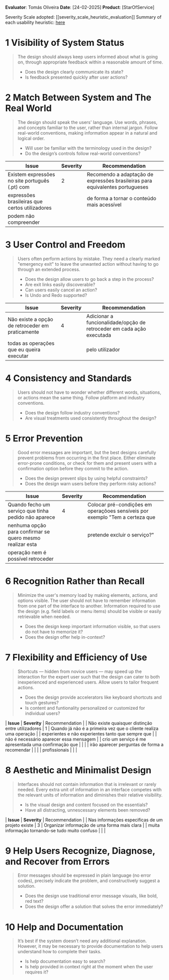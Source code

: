 <!-- This Heuristic Evaluation Workbook replicates the one proposed by the 
Nielsen Norman Group available at: https://media.nngroup.com/media/articles/attachments/Heuristic_Evaluation_Workbook_-_Nielsen_Norman_Group.pdf
-->

**Evaluator**: Tomás Oliveira
**Date**: [24-02-2025]
**Product**: [StarOfService]

Severity Scale adopted: [[severity_scale_heuristic_evaluation]]
Summary of each usability heuristic: [here](https://media.nngroup.com/media/articles/attachments/Heuristic_Summary1-compressed.pdf)

# 1 Visibility of System Status
>	The design should always keep users informed about what is going on, through appropriate feedback within a reasonable amount of time. 
>	- Does the design clearly communicate its state?
>	- Is feedback presented quickly after user actions?





# 2 Match Between System and The Real World
>	The design should speak the users' language. Use words, phrases, and concepts familiar to the user, rather than internal jargon. Follow real-world conventions, making information appear in a natural and logical order. 
>	- Will user be familiar with the terminology used in the design? 
>	- Do the design’s controls follow real-world conventions?

| **Issue**                                           | **Severity** | Recommendation                                                                  |
| ---------------                                     | ------------ | --------------                                                                  |
| Existem expressões no site português (.pt) com      | 2            |  Recomendo a adaptação de expressões brasileiras para equivalentes portugueses  |
| expressões brasileiras que certos utilizadores      |              |  de forma a tornar o conteúdo mais acessível                                    |               
| podem não compreender



# 3 User Control and Freedom
>	Users often perform actions by mistake. They need a clearly marked "emergency exit" to leave the unwanted action without having to go through an extended process. 
>	- Does the design allow users to go back a step in the process? 
>	- Are exit links easily discoverable? 
>	- Can users easily cancel an action? 
>	- Is Undo and Redo supported?

| **Issue**                                        | **Severity**    | Recommendation                                                        |
| ---------------                                  | ------------    |--------------                                                         |
| Não existe a opção de retroceder em praticamente | 4               | Adicionar a funcionalidade/opção de retroceder em cada ação executada |
| todas as operações que eu queira executar        |                 | pelo utilizador



# 4 Consistency and Standards
>	Users should not have to wonder whether different words, situations, or actions mean the same thing. Follow platform and industry conventions. 
>	- Does the design follow industry conventions? 
>	- Are visual treatments used consistently throughout the design?



# 5 Error Prevention
>	Good error messages are important, but the best designs carefully prevent problems from occurring in the first place. Either eliminate error-prone conditions, or check for them and present users with a confirmation option before they commit to the action. 
>	- Does the design prevent slips by using helpful constraints? 
>	- Does the design warn users before they perform risky actions?

| **Issue**                                                 | **Severity** | Recommendation                                                                |
| ---------------                                           | ------------ |--------------                                                                 |
| Quando fecho um serviço que tinha pedido não aparece      | 4            | Colocar pré-condições em operaçõoes sensíveis por exemplo "Tem a certeza que  |         
| nenhuma opção para confirmar se quero mesmo realizar esta |              | pretende excluir o serviço?"                                                  |
| operação nem é possível retroceder                        |              |                                                                               |


# 6 Recognition Rather than Recall
>	Minimize the user's memory load by making elements, actions, and options visible. The user should not have to remember information from one part of the interface to another. Information required to use the design (e.g. field labels or menu items) should be visible or easily retrievable when needed. 
>	- Does the design keep important information visible, so that users do not have to memorize it? 
>	- Does the design offer help in-context?




# 7 Flexibility and Efficiency of Use
>	Shortcuts — hidden from novice users — may speed up the interaction for the expert user such that the design can cater to both inexperienced and experienced users. Allow users to tailor frequent actions. 
>	- Does the design provide accelerators like keyboard shortcuts and touch gestures? 
>	- Is content and funtionality personalized or customized for individual users?

| **Issue**                                               | **Severity** | Recommendation                                                    |
| Não existe quaisquer distinção entre utilizadores       |  1           | Quando já não é a primeira vez que o cliente realiza uma operação |
| experientes e não experientes tanto que sempre que      |              | não é necessário aparecer essa mensagem                           |
| crio um serviço é me apresentada uma confirmação que    |              |                                                                   |
| irão aparecer perguntas de forma a recomendar           |              |                                                                   |
| profissionais                                           |              |                                                                   |



# 8 Aesthetic and Minimalist Design
>	Interfaces should not contain information that is irrelevant or rarely needed. Every extra unit of information in an interface competes with the relevant units of information and diminishes their relative visibility. 
>	- Is the visual design and content focused on the essentials? 
>	- Have all distracting, unnescessary elements been removed?

| **Issue**                                             | **Severity** | Recommendation                                |
| Nas informações especificas de um projeto existe      | 3            | Organizar informação de uma forma mais clara  |
| muita informação tornando-se tudo muito confuso       |              |                                               |



# 9 Help Users Recognize, Diagnose, and Recover from Errors
>	Error messages should be expressed in plain language (no error codes), precisely indicate the problem, and constructively suggest a solution. 
>	- Does the design use traditional error message visuals, like bold, red text? 
>	- Does the design offer a solution that solves the error immediately?





# 10 Help and Documentation
>	It’s best if the system doesn’t need any additional explanation. However, it may be necessary to provide documentation to help users understand how to complete their tasks. 
>	- Is help documentation easy to search? 
>	- Is help provided in context right at the moment when the user requires it?


